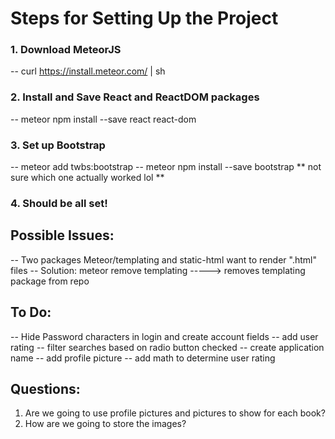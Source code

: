 # Steps for Setting Up the Project

### 1. Download MeteorJS
-- curl https://install.meteor.com/ | sh
### 2. Install and Save React and ReactDOM packages
-- meteor npm install --save react react-dom
### 3. Set up Bootstrap
-- meteor add twbs:bootstrap
-- meteor npm install --save bootstrap
** not sure which one actually worked lol **
### 4. Should be all set!

## Possible Issues:
-- Two packages Meteor/templating and static-html want to render ".html" files
-- Solution: meteor remove templating
-----> removes templating package from repo

## To Do:
-- Hide Password characters in login and create account fields
-- add user rating
-- filter searches based on radio button checked
-- create application name
-- add profile picture
-- add math to determine user rating

## Questions:
1. Are we going to use profile pictures and pictures to show for each book?
2. How are we going to store the images?
